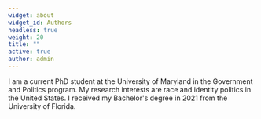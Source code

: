 ```yaml
---
widget: about
widget_id: Authors
headless: true
weight: 20
title: ""
active: true
author: admin
---
```

I am a current PhD student at the University of Maryland in the Government and Politics program. My research interests are race and identity politics in the United States. I received my Bachelor's degree in 2021 from the University of Florida.